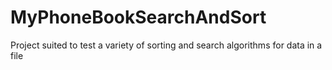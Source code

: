# MyPhoneBookSearchAndSort
Project suited to test a variety of sorting and search algorithms for data in a file
